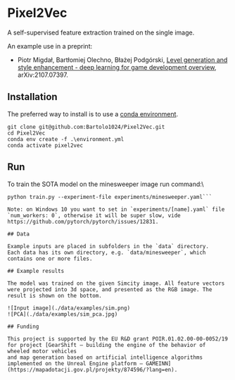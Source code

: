 # Pixel2Vec

A self-supervised feature extraction trained on the single image.

An example use in a preprint:

* Piotr Migdał, Bartłomiej Olechno, Błażej Podgórski, [Level generation and style enhancement - deep learning for game development overview](https://arxiv.org/abs/2107.07397), arXiv:2107.07397.

## Installation

The preferred way to install is to use a [conda environment](https://conda.io/projects/conda/en/latest/user-guide/tasks/manage-environments.html).

```{bash}
git clone git@github.com:Bartolo1024/Pixel2Vec.git
cd Pixel2Vec
conda env create -f .\environment.yml
conda activate pixel2vec
```

## Run

To train the SOTA model on the minesweeper image run command:\
```{bash}
python train.py --experiment-file experiments/minesweeper.yaml```

Note: on Windows 10 you want to set in `experiments/[name].yaml` file `num_workers: 0`, otherwise it will be super slow, vide https://github.com/pytorch/pytorch/issues/12831.

## Data

Example inputs are placed in subfolders in the `data` directory.
Each data has its own directory, e.g. `data/minesweeper`, which contains one or more files.

## Example results

The model was trained on the given Simcity image. All feature vectors were projected into 3d space, and presented as the RGB image. The result is shown on the bottom.  

![Input image](./data/examples/sim.png)
![PCA](./data/examples/sim_pca.jpg)

## Funding

This project is supported by the EU R&D grant POIR.01.02.00-00-0052/19 for project [GearShift – building the engine of the behavior of wheeled motor vehicles
and map generation based on artificial intelligence algorithms implemented on the Unreal Engine platform – GAMEINN](https://mapadotacji.gov.pl/projekty/874596/?lang=en).

